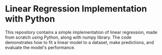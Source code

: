 # Linear Regression Implementation with Python

This repository contains a simple implementation of linear regression, made from scratch using Python, along with numpy library. The code demonstrates how to fit a linear model to a dataset, make predictions, and evaluate the model's performance.